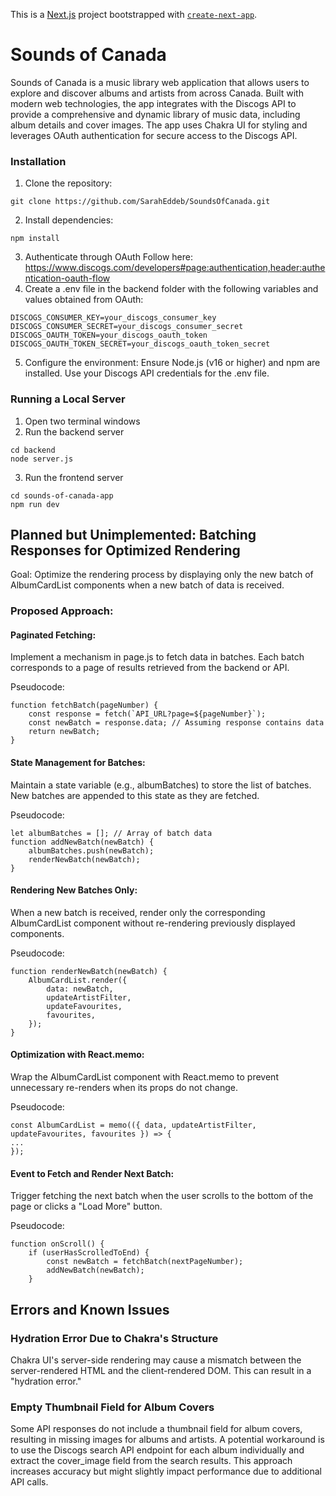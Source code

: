 This is a [Next.js](https://nextjs.org) project bootstrapped with [`create-next-app`](https://nextjs.org/docs/app/api-reference/cli/create-next-app).


# Sounds of Canada

Sounds of Canada is a music library web application that allows users to explore and discover albums and artists from across Canada. Built with modern web technologies, the app integrates with the Discogs API to provide a comprehensive and dynamic library of music data, including album details and cover images. The app uses Chakra UI for styling and leverages OAuth authentication for secure access to the Discogs API.


### Installation
1. Clone the repository:
```
git clone https://github.com/SarahEddeb/SoundsOfCanada.git
```
2. Install dependencies:
```
npm install
```
3. Authenticate through OAuth
Follow here: https://www.discogs.com/developers#page:authentication,header:authentication-oauth-flow
4. Create a .env file in the backend folder with the following variables and values obtained from OAuth:
```
DISCOGS_CONSUMER_KEY=your_discogs_consumer_key
DISCOGS_CONSUMER_SECRET=your_discogs_consumer_secret
DISCOGS_OAUTH_TOKEN=your_discogs_oauth_token
DISCOGS_OAUTH_TOKEN_SECRET=your_discogs_oauth_token_secret
```
5. Configure the environment:
Ensure Node.js (v16 or higher) and npm are installed.
Use your Discogs API credentials for the .env file.


### Running a Local Server
1. Open two terminal windows
2. Run the backend server
```
cd backend
node server.js
```
3. Run the frontend server 
```
cd sounds-of-canada-app
npm run dev
```

## Planned but Unimplemented: Batching Responses for Optimized Rendering
Goal: Optimize the rendering process by displaying only the new batch of AlbumCardList components when a new batch of data is received.
### Proposed Approach:
#### Paginated Fetching:
Implement a mechanism in page.js to fetch data in batches. Each batch corresponds to a page of results retrieved from the backend or API.

Pseudocode:
```
function fetchBatch(pageNumber) {
    const response = fetch(`API_URL?page=${pageNumber}`);
    const newBatch = response.data; // Assuming response contains data
    return newBatch;
}
```
#### State Management for Batches:
Maintain a state variable (e.g., albumBatches) to store the list of batches. New batches are appended to this state as they are fetched.

Pseudocode:
```
let albumBatches = []; // Array of batch data
function addNewBatch(newBatch) {
    albumBatches.push(newBatch);
    renderNewBatch(newBatch);
}
```
#### Rendering New Batches Only:
When a new batch is received, render only the corresponding AlbumCardList component without re-rendering previously displayed components.

Pseudocode:

```
function renderNewBatch(newBatch) {
    AlbumCardList.render({
        data: newBatch,
        updateArtistFilter,
        updateFavourites,
        favourites,
    });
}
```
#### Optimization with React.memo:
Wrap the AlbumCardList component with React.memo to prevent unnecessary re-renders when its props do not change.

Pseudocode:

```
const AlbumCardList = memo(({ data, updateArtistFilter, updateFavourites, favourites }) => {
...
});
```
#### Event to Fetch and Render Next Batch:
Trigger fetching the next batch when the user scrolls to the bottom of the page or clicks a "Load More" button.

Pseudocode:

```
function onScroll() {
    if (userHasScrolledToEnd) {
        const newBatch = fetchBatch(nextPageNumber);
        addNewBatch(newBatch);
    }
```

## Errors and Known Issues

### Hydration Error Due to Chakra's Structure
Chakra UI's server-side rendering may cause a mismatch between the server-rendered HTML and the client-rendered DOM. This can result in a "hydration error."

### Empty Thumbnail Field for Album Covers
Some API responses do not include a thumbnail field for album covers, resulting in missing images for albums and artists.
A potential workaround is to use the Discogs search API endpoint for each album individually and extract the cover_image field from the search results. This approach increases accuracy but might slightly impact performance due to additional API calls.
